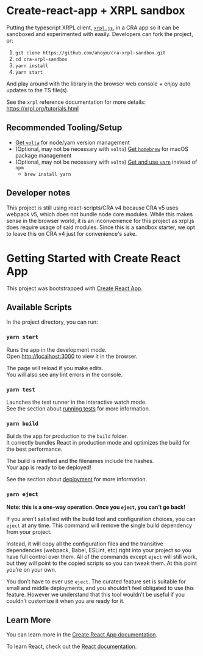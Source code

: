 # Create-react-app + XRPL sandbox

Putting the typescript XRPL client, [`xrpl.js`](https://github.com/XRPLF/xrpl.js), in a CRA app so it can be sandboxed and experimented with easily. Developers can fork the project, or:

1. `git clone https://github.com/ahoym/cra-xrpl-sandbox.git`
2. `cd cra-xrpl-sandbox`
3. `yarn install`
4. `yarn start`

And play around with the library in the browser web console + enjoy auto updates to the TS file(s).

See the `xrpl` reference documentation for more details: https://xrpl.org/tutorials.html

## Recommended Tooling/Setup

- [Get `volta`](https://volta.sh/) for node/yarn version management
- (Optional, may not be necessary with `volta`) [Get `homebrew`](https://brew.sh/) for macOS package management
- (Optional, may not be necessary with `volta`) [Get and use `yarn`](https://classic.yarnpkg.com/en/docs/install/#homebrew) instead of `npm`
  - `brew install yarn`

## Developer notes

This project is still using react-scripts/CRA v4 because CRA v5 uses webpack v5, which does not bundle node core modules. While this makes sense in the browser world, it is an inconvenience for this project as xrpl.js does require usage of said modules. Since this is a sandbox starter, we opt to leave this on CRA v4 just for convenience's sake.

# Getting Started with Create React App

This project was bootstrapped with [Create React App](https://github.com/facebook/create-react-app).

## Available Scripts

In the project directory, you can run:

### `yarn start`

Runs the app in the development mode.\
Open [http://localhost:3000](http://localhost:3000) to view it in the browser.

The page will reload if you make edits.\
You will also see any lint errors in the console.

### `yarn test`

Launches the test runner in the interactive watch mode.\
See the section about [running tests](https://facebook.github.io/create-react-app/docs/running-tests) for more information.

### `yarn build`

Builds the app for production to the `build` folder.\
It correctly bundles React in production mode and optimizes the build for the best performance.

The build is minified and the filenames include the hashes.\
Your app is ready to be deployed!

See the section about [deployment](https://facebook.github.io/create-react-app/docs/deployment) for more information.

### `yarn eject`

**Note: this is a one-way operation. Once you `eject`, you can’t go back!**

If you aren’t satisfied with the build tool and configuration choices, you can `eject` at any time. This command will remove the single build dependency from your project.

Instead, it will copy all the configuration files and the transitive dependencies (webpack, Babel, ESLint, etc) right into your project so you have full control over them. All of the commands except `eject` will still work, but they will point to the copied scripts so you can tweak them. At this point you’re on your own.

You don’t have to ever use `eject`. The curated feature set is suitable for small and middle deployments, and you shouldn’t feel obligated to use this feature. However we understand that this tool wouldn’t be useful if you couldn’t customize it when you are ready for it.

## Learn More

You can learn more in the [Create React App documentation](https://facebook.github.io/create-react-app/docs/getting-started).

To learn React, check out the [React documentation](https://reactjs.org/).
